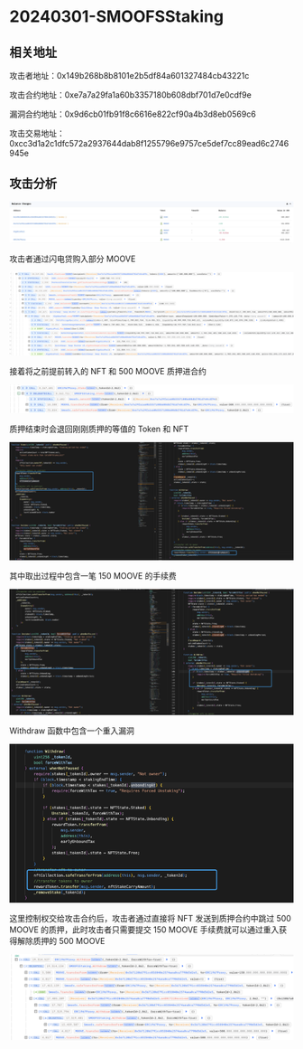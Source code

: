 # 20240301-SMOOFSStaking

## 相关地址

攻击者地址：0x149b268b8b8101e2b5df84a601327484cb43221c

攻击合约地址：0xe7a7a29fa1a60b3357180b608dbf701d7e0cdf9e

漏洞合约地址：0x9d6cb01fb91f8c6616e822cf90a4b3d8eb0569c6

攻击交易地址：0xcc3d1a2c1dfc572a2937644dab8f1255796e9757ce5def7cc89ead6c2746945e

## 攻击分析

![image.png](../../img/1709253277077-72142846-6c76-494e-a67c-dd74e28dbdd4.png)

攻击者通过闪电贷购入部分 MOOVE

![img](../../img/1709253465635-feecfda3-3346-4e1e-9abc-b40910e1a4da.png)

接着将之前提前转入的 NFT 和 500 MOOVE 质押进合约

![img](../../img/1709253507902-7658e96e-b545-4a91-8c25-3840b80ddc40.png)

质押结束时会退回刚刚质押的等值的 Token 和 NFT

![img](../../img/1709253562818-b6c2a3d2-6150-4553-968e-cbe13bf2854f.png)

其中取出过程中包含一笔 150 MOOVE 的手续费

![img](../../img/1709258822030-8e379f54-9fd7-4037-a85a-382212a7e2cf.png)

Withdraw 函数中包含一个重入漏洞

![img](../../img/1709258888434-621b8312-161d-4a40-8dc7-17f533d70dcc.png)

这里控制权交给攻击合约后，攻击者通过直接将 NFT 发送到质押合约中跳过 500 MOOVE 的质押，此时攻击者只需要提交 150 MOOVE 手续费就可以通过重入获得解除质押的 500 MOOVE

![img](../../img/1709259043268-0279dba5-bf69-4116-82bc-3523cb51987d.png)